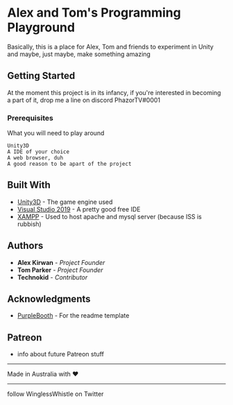 # Alex and Tom's Programming Playground

Basically, this is a place for Alex, Tom and friends to experiment in Unity and maybe, just maybe, make something amazing

## Getting Started

At the moment this project is in its infancy, if you're interested in becoming a part of it, drop me a line on discord PhazorTV#0001

### Prerequisites

What you will need to play around

```
Unity3D
A IDE of your choice
A web browser, duh
A good reason to be apart of the project
```


## Built With

* [Unity3D](https://unity.com/) - The game engine used
* [Visual Studio 2019](https://visualstudio.microsoft.com/vs/) - A pretty good free IDE
* [XAMPP](https://www.apachefriends.org/index.html) - Used to host apache and mysql server (because ISS is rubbish)





## Authors

* **Alex Kirwan** - *Project Founder*
* **Tom Parker** - *Project Founder*
* **Technokid** - *Contributor*


## Acknowledgments

* [PurpleBooth](https://gist.github.com/PurpleBooth) - For the readme template

## Patreon

* info about future Patreon stuff





***
Made in Australia with ❤

***

follow WinglessWhistle on Twitter

